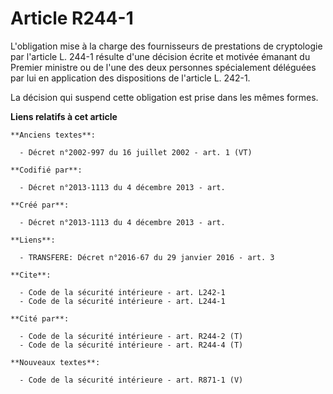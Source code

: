 # Article R244-1

L'obligation mise à la charge des fournisseurs de prestations de cryptologie par l'article L. 244-1 résulte d'une décision
écrite et motivée émanant du Premier ministre ou de l'une des deux personnes spécialement déléguées par lui en application
des dispositions de l'article L. 242-1. 

La décision qui suspend cette obligation est prise dans les mêmes formes.

**Liens relatifs à cet article**

	**Anciens textes**:

	  - Décret n°2002-997 du 16 juillet 2002 - art. 1 (VT)

	**Codifié par**:

	  - Décret n°2013-1113 du 4 décembre 2013 - art.

	**Créé par**:

	  - Décret n°2013-1113 du 4 décembre 2013 - art.

	**Liens**:

	  - TRANSFERE: Décret n°2016-67 du 29 janvier 2016 - art. 3

	**Cite**:

	  - Code de la sécurité intérieure - art. L242-1
	  - Code de la sécurité intérieure - art. L244-1

	**Cité par**:

	  - Code de la sécurité intérieure - art. R244-2 (T)
	  - Code de la sécurité intérieure - art. R244-4 (T)

	**Nouveaux textes**:

	  - Code de la sécurité intérieure - art. R871-1 (V)
